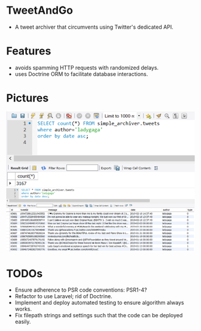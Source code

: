 # TweetAndGo
- A tweet archiver that circumvents using Twitter's dedicated API. 

# Features
- avoids spamming HTTP requests with randomized delays.
- uses Doctrine ORM to facilitate database interactions. 

# Pictures
![alt text](https://raw.githubusercontent.com/Tenvolin/TweetAndGo/master/doc/count.png)
![alt text](https://raw.githubusercontent.com/Tenvolin/TweetAndGo/master/doc/tweets.png)


# TODOs
- Ensure adherence to PSR code conventions: PSR1-4?
- Refactor to use Laravel; rid of Doctrine.
- Implement and deploy automated testing to ensure algorithm always works.
- Fix filepath strings and settings such that the code can be deployed easily.

